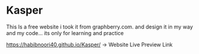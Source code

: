 # Kasper
 
 This Is a free website i took it from graphberry.com. and design it in my way and my code...
 its only for learning and practice
 
https://habibnoori40.github.io/Kasper/ -> Website Live Preview Link
